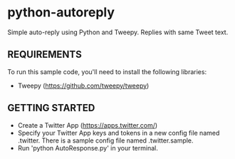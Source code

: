 python-autoreply
===

Simple auto-reply using Python and Tweepy. Replies with same Tweet text.

REQUIREMENTS
---

To run this sample code, you'll need to install the following libraries:

- Tweepy (https://github.com/tweepy/tweepy)

GETTING STARTED
---

- Create a Twitter App (https://apps.twitter.com/)
- Specify your Twitter App keys and tokens in a new config file named .twitter. There is a sample config file named .twitter.sample.
- Run 'python AutoResponse.py' in your terminal.
